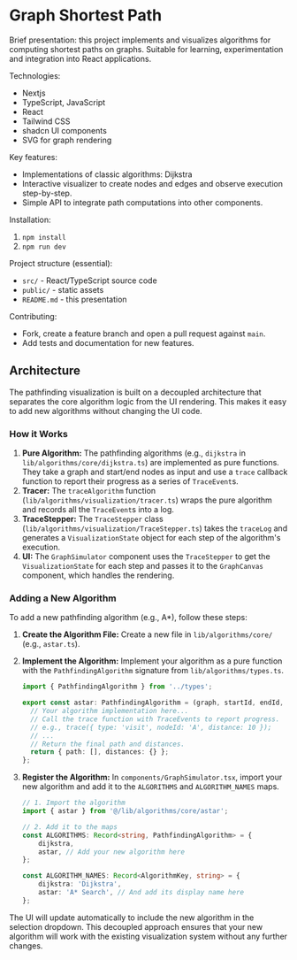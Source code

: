 # Graph Shortest Path

Brief presentation: this project implements and visualizes algorithms for computing shortest paths on graphs. Suitable for learning, experimentation and integration into React applications.

Technologies:
- Nextjs
- TypeScript, JavaScript
- React
- Tailwind CSS
- shadcn UI components
- SVG for graph rendering

Key features:
- Implementations of classic algorithms: Dijkstra
- Interactive visualizer to create nodes and edges and observe execution step\-by\-step.
- Simple API to integrate path computations into other components.

Installation:
1. `npm install`
2. `npm run dev`

Project structure (essential):
- `src/` \- React/TypeScript source code
- `public/` \- static assets
- `README.md` \- this presentation

Contributing:
- Fork, create a feature branch and open a pull request against `main`.
- Add tests and documentation for new features.

## Architecture

The pathfinding visualization is built on a decoupled architecture that separates the core algorithm logic from the UI rendering. This makes it easy to add new algorithms without changing the UI code.

### How it Works

1.  **Pure Algorithm:** The pathfinding algorithms (e.g., `dijkstra` in `lib/algorithms/core/dijkstra.ts`) are implemented as pure functions. They take a graph and start/end nodes as input and use a `trace` callback function to report their progress as a series of `TraceEvent`s.
2.  **Tracer:** The `traceAlgorithm` function (`lib/algorithms/visualization/tracer.ts`) wraps the pure algorithm and records all the `TraceEvent`s into a log.
3.  **TraceStepper:** The `TraceStepper` class (`lib/algorithms/visualization/TraceStepper.ts`) takes the `traceLog` and generates a `VisualizationState` object for each step of the algorithm's execution.
4.  **UI:** The `GraphSimulator` component uses the `TraceStepper` to get the `VisualizationState` for each step and passes it to the `GraphCanvas` component, which handles the rendering.

### Adding a New Algorithm

To add a new pathfinding algorithm (e.g., A*), follow these steps:

1.  **Create the Algorithm File:** Create a new file in `lib/algorithms/core/` (e.g., `astar.ts`).
2.  **Implement the Algorithm:** Implement your algorithm as a pure function with the `PathfindingAlgorithm` signature from `lib/algorithms/types.ts`.
    ```typescript
    import { PathfindingAlgorithm } from '../types';

    export const astar: PathfindingAlgorithm = (graph, startId, endId, trace) => {
      // Your algorithm implementation here...
      // Call the trace function with TraceEvents to report progress.
      // e.g., trace({ type: 'visit', nodeId: 'A', distance: 10 });
      // ...
      // Return the final path and distances.
      return { path: [], distances: {} };
    };
    ```
3.  **Register the Algorithm:** In `components/GraphSimulator.tsx`, import your new algorithm and add it to the `ALGORITHMS` and `ALGORITHM_NAMES` maps.

    ```typescript
    // 1. Import the algorithm
    import { astar } from '@/lib/algorithms/core/astar';

    // 2. Add it to the maps
    const ALGORITHMS: Record<string, PathfindingAlgorithm> = {
        dijkstra,
        astar, // Add your new algorithm here
    };

    const ALGORITHM_NAMES: Record<AlgorithmKey, string> = {
        dijkstra: 'Dijkstra',
        astar: 'A* Search', // And add its display name here
    };
    ```

The UI will update automatically to include the new algorithm in the selection dropdown. This decoupled approach ensures that your new algorithm will work with the existing visualization system without any further changes.